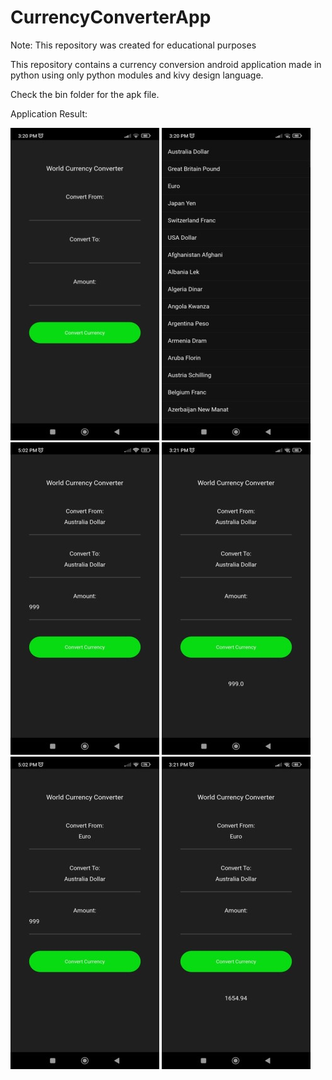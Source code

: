 # CurrencyConverterApp

Note: This repository was created for educational purposes

This repository contains a currency conversion android application made in python using only python modules and kivy design language.

Check the bin folder for the apk file. 

Application Result:

<img src="https://github.com/Ronn-M/CurrencyConverterApp/blob/d5b6cb05550b655889dd1a3c519b9359c72d58c6/app-output/Screenshot_1.jpg">       
<img src="https://github.com/Ronn-M/CurrencyConverterApp/blob/d5b6cb05550b655889dd1a3c519b9359c72d58c6/app-output/Screenshot_2.jpg">      
<img src="https://github.com/Ronn-M/CurrencyConverterApp/blob/d5b6cb05550b655889dd1a3c519b9359c72d58c6/app-output/Screenshot_3.jpg">     
<img src="https://github.com/Ronn-M/CurrencyConverterApp/blob/d5b6cb05550b655889dd1a3c519b9359c72d58c6/app-output/Screenshot_4.jpg">     
<img src="https://github.com/Ronn-M/CurrencyConverterApp/blob/d5b6cb05550b655889dd1a3c519b9359c72d58c6/app-output/Screenshot_5.jpg">     
<img src="https://github.com/Ronn-M/CurrencyConverterApp/blob/d5b6cb05550b655889dd1a3c519b9359c72d58c6/app-output/Screenshot_6.jpg">  

